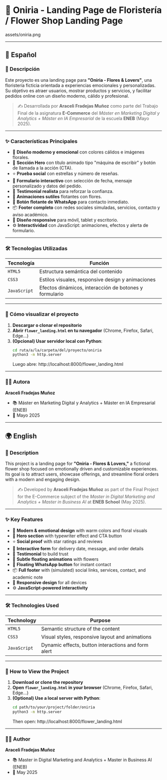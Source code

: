 # 💐 Oniria - Landing Page de Floristería / Flower Shop Landing Page

assets/oniria.png

---

## 📌 Español

### 🌸 Descripción

Este proyecto es una landing page para **"Oniria - Flores & Lovers"**, una floristería ficticia orientada a experiencias emocionales y personalizadas. Su objetivo es atraer usuarios, mostrar productos y servicios, y facilitar pedidos online con un diseño moderno, cálido y profesional.

> ✍️ Desarrollada por **Araceli Fradejas Muñoz** como parte del Trabajo Final de la asignatura **E-Commerce** del *Máster en Marketing Digital y Analytics + Máster en IA Empresarial* de la escuela **ENEB** (Mayo 2025).

---

### ✨ Características Principales

- 🎨 **Diseño moderno y emocional** con colores cálidos e imágenes florales.
- 💬 **Sección Hero** con título animado tipo "máquina de escribir" y botón de llamada a la acción (CTA).
- ⭐ **Prueba social** con estrellas y número de reseñas.
- 📅 **Formulario interactivo** con selección de fecha, mensaje personalizado y datos del pedido.
- 💬 **Testimonial realista** para reforzar la confianza.
- 🌺 **Animaciones sutiles** flotantes con flores.
- 📲 **Botón flotante de WhatsApp** para contacto inmediato.
- 📦 **Footer completo** con redes sociales simuladas, servicios, contacto y aviso académico.
- 📱 **Diseño responsive** para móvil, tablet y escritorio.
- ⚙️ **Interactividad** con JavaScript: animaciones, efectos y alerta de formulario.

---

### 🛠️ Tecnologías Utilizadas

| Tecnología    | Función                                                        |
|---------------|----------------------------------------------------------------|
| `HTML5`       | Estructura semántica del contenido                             |
| `CSS3`        | Estilos visuales, responsive design y animaciones              |
| `JavaScript`  | Efectos dinámicos, interacción de botones y formulario         |

---

### 🚀 Cómo visualizar el proyecto

1. **Descargar o clonar el repositorio**
2. **Abrir `flower_landing.html` en tu navegador** (Chrome, Firefox, Safari, Edge…)
3. **(Opcional) Usar servidor local con Python**:
   ```bash
   cd ruta/a/la/carpeta/del/proyecto/oniria
   python3 -m http.server
   ```
   Luego abre: http://localhost:8000/flower_landing.html

---

### 👩‍💻 Autora

**Araceli Fradejas Muñoz**
- 📚 Máster en Marketing Digital y Analytics + Máster en IA Empresarial (ENEB)
- 📆 Mayo 2025

---

## 🌍 English

### 🌷 Description

This project is a landing page for **"Oniria - Flores & Lovers,"** a fictional flower shop focused on emotionally driven and customizable experiences. Its goal is to attract users, showcase offerings, and streamline floral orders with a modern and engaging design.

> ✍️ Developed by **Araceli Fradejas Muñoz** as part of the Final Project for the E-Commerce subject of the *Master in Digital Marketing and Analytics + Master in Business AI* at **ENEB School** (May 2025).

---

### ✨ Key Features

- 🎨 **Modern & emotional design** with warm colors and floral visuals
- 💬 **Hero section** with typewriter effect and CTA button
- ⭐ **Social proof** with star ratings and reviews
- 📅 **Interactive form** for delivery date, message, and order details
- 💬 **Testimonial** to build trust
- 🌺 **Subtle floating animations** with flowers
- 📲 **Floating WhatsApp button** for instant contact
- 📦 **Full footer** with (simulated) social links, services, contact, and academic note
- 📱 **Responsive design** for all devices
- ⚙️ **JavaScript-powered interactivity**

---

### 🛠️ Technologies Used

| Technology    | Purpose                                                        |
|---------------|----------------------------------------------------------------|
| `HTML5`       | Semantic structure of the content                              |
| `CSS3`        | Visual styles, responsive layout and animations                |
| `JavaScript`  | Dynamic effects, button interactions and form alert           |

---

### 🚀 How to View the Project

1. **Download or clone the repository**
2. **Open `flower_landing.html` in your browser** (Chrome, Firefox, Safari, Edge…)
3. **(Optional) Use a local server with Python**:
   ```bash
   cd path/to/your/project/folder/oniria
   python3 -m http.server
   ```
   Then open: http://localhost:8000/flower_landing.html

---

### 👩‍💻 Author

**Araceli Fradejas Muñoz**
- 📚 Master in Digital Marketing and Analytics + Master in Business AI (ENEB)
- 📆 May 2025